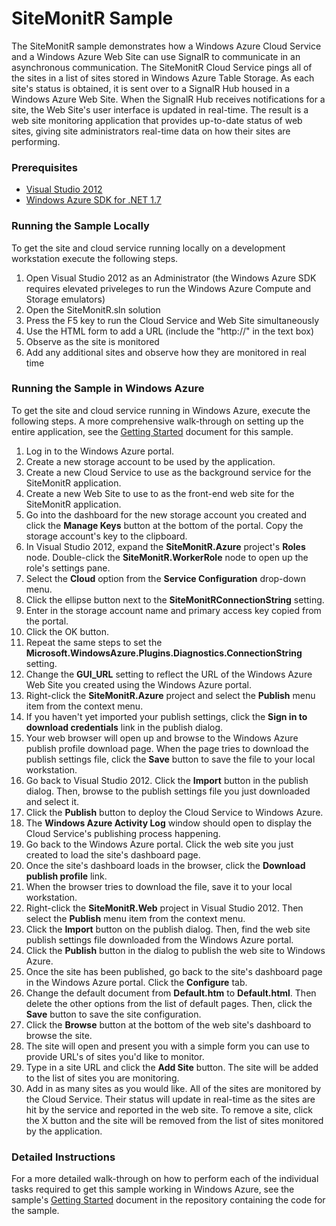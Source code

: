 # SiteMonitR Sample #

The SiteMonitR sample demonstrates how a Windows Azure Cloud Service and a Windows Azure Web Site can use SignalR to communicate in an asynchronous communication. The SiteMonitR Cloud Service pings all of the sites in a list of sites stored in Windows Azure Table Storage. As each site's status is obtained, it is sent over to a SignalR Hub housed in a Windows Azure Web Site. When the SignalR Hub receives notifications for a site, the Web Site's user interface is updated in real-time. The result is a web site monitoring application that provides up-to-date status of web sites, giving site administrators real-time data on how their sites are performing. 

### Prerequisites

* [Visual Studio 2012](http://www.microsoft.com/visualstudio/en-us/products) 
* [Windows Azure SDK for .NET 1.7](http://www.windowsazure.com/en-us/develop/net/)

### Running the Sample Locally
To get the site and cloud service running locally on a development workstation execute the following steps. 

1. Open Visual Studio 2012 as an Administrator (the Windows Azure SDK requires elevated priveleges to run the Windows Azure Compute and Storage emulators)
1. Open the SiteMonitR.sln solution
1. Press the F5 key to run the Cloud Service and Web Site simultaneously
1. Use the HTML form to add a URL (include the "http://" in the text box)
1. Observe as the site is monitored
1. Add any additional sites and observe how they are monitored in real time


### Running the Sample in Windows Azure
To get the site and cloud service running in Windows Azure, execute the following steps. A more comprehensive walk-through on setting up the entire application, see the [Getting Started](https://github.com/WindowsAzure-Samples/SiteMonitR/blob/master/GettingStarted.md) document for this sample. 

1. Log in to the Windows Azure portal. 
1. Create a new storage account to be used by the application.
1. Create a new Cloud Service to use as the background service for the SiteMonitR application.
1. Create a new Web Site to use to as the front-end web site for the SiteMonitR application.
1. Go into the dashboard for the new storage account you created and click the **Manage Keys** button at the bottom of the portal. Copy the storage account's key to the clipboard.
1. In Visual Studio 2012, expand the **SiteMonitR.Azure** project's **Roles** node. Double-click the **SiteMonitR.WorkerRole** node to open up the role's settings pane.
1. Select the **Cloud** option from the **Service Configuration** drop-down menu. 
1. Click the ellipse button next to the **SiteMonitRConnectionString** setting. 
1. Enter in the storage account name and primary access key copied from the portal.
1. Click the OK button.
1. Repeat the same steps to set the **Microsoft.WindowsAzure.Plugins.Diagnostics.ConnectionString** setting.
1. Change the **GUI_URL** setting to reflect the URL of the Windows Azure Web Site you created using the Windows Azure portal. 
1. Right-click the **SiteMonitR.Azure** project and select the **Publish** menu item from the context menu.
1. If you haven't yet imported your publish settings, click the **Sign in to download credentials** link in the publish dialog. 
1. Your web browser will open up and browse to the Windows Azure publish profile download page. When the page tries to download the publish settings file, click the **Save** button to save the file to your local workstation.
1. Go back to Visual Studio 2012. Click the **Import** button in the publish dialog. Then, browse to the publish settings file you just downloaded and select it. 
1. Click the **Publish** button to deploy the Cloud Service to Windows Azure.
1. The **Windows Azure Activity Log** window should open to display the Cloud Service's publishing process happening.
1. Go back to the Windows Azure portal. Click the web site you just created to load the site's dashboard page. 
1. Once the site's dashboard loads in the browser, click the **Download publish profile** link.
1. When the browser tries to download the file, save it to your local workstation. 
1. Right-click the **SiteMonitR.Web** project in Visual Studio 2012. Then select the **Publish** menu item from the context menu.
1. Click the **Import** button on the publish dialog. Then, find the web site publish settings file downloaded from the Windows Azure portal.
1. Click the **Publish** button in the dialog to publish the web site to Windows Azure.
1. Once the site has been published, go back to the site's dashboard page in the Windows Azure portal. Click the **Configure** tab. 
1. Change the default document from **Default.htm** to **Default.html**. Then delete the other options from the list of default pages. Then, click the **Save** button to save the site configuration.
1. Click the **Browse** button at the bottom of the web site's dashboard to browse the site.
1. The site will open and present you with a simple form you can use to provide URL's of sites you'd like to monitor. 
1. Type in a site URL and click the **Add Site** button. The site will be added to the list of sites you are monitoring. 
1. Add in as many sites as you would like. All of the sites are monitored by the Cloud Service. Their status will update in real-time as the sites are hit by the service and reported in the web site. To remove a site, click the X button and the site will be removed from the list of sites monitored by the application. 

### Detailed Instructions ###
For a more detailed walk-through on how to perform each of the individual tasks required to get this sample working in Windows Azure, see the sample's [Getting Started](https://github.com/WindowsAzure-Samples/SiteMonitR/blob/master/GettingStarted.md) document in the repository containing the code for the sample. 